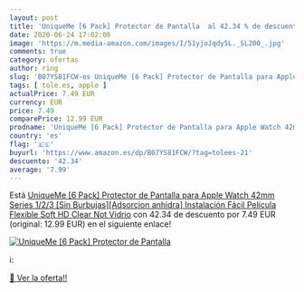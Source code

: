 ```yaml
---
layout: post
title: 'UniqueMe [6 Pack] Protector de Pantalla  al 42.34 % de descuento'
date: 2020-06-24 17:02:06
image: 'https://m.media-amazon.com/images/I/51yjoJqdy5L._SL200_.jpg'
comments: true
category: ofertas
author: ring
slug: 'B07YS81FCW-es UniqueMe [6 Pack] Protector de Pantalla para Apple Watch...'
tags: [ tole.es, apple ]
actualPrice: 7.49 EUR
currency: EUR
price: 7.49
comparePrice: 12.99 EUR
prodname: 'UniqueMe [6 Pack] Protector de Pantalla para Apple Watch 42mm Series 1/2/3  [Sin Burbujas][Adsorcion anhidra] Instalación Fácil Película Flexible Soft HD Clear Not Vidrio'
country: 'es'
flag: '🇪🇸'
buyurl: 'https://www.amazon.es/dp/B07YS81FCW/?tag=tolees-21'
descuento: '42.34'
average: '7.99'
---
```


Está [UniqueMe [6 Pack] Protector de Pantalla para Apple Watch 42mm Series 1/2/3  [Sin Burbujas][Adsorcion anhidra] Instalación Fácil Película Flexible Soft HD Clear Not Vidrio](https://www.amazon.es/dp/B07YS81FCW/?tag=tolees-21) con 42.34 de descuento por 7.49 EUR (original: 12.99 EUR) en el siguiente enlace!

[![UniqueMe [6 Pack] Protector de Pantalla ](https://m.media-amazon.com/images/I/51yjoJqdy5L._SL200_.jpg)](https://www.amazon.es/dp/B07YS81FCW/?tag=tolees-21)

ℹ️:


[🛒 Ver la oferta!!](https://www.amazon.es/dp/B07YS81FCW/?tag=tolees-21)
